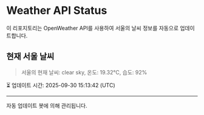 
# Weather API Status

이 리포지토리는 OpenWeather API를 사용하여 서울의 날씨 정보를 자동으로 업데이트합니다.

## 현재 서울 날씨
> 서울의 현재 날씨: clear sky, 온도: 19.32°C, 습도: 92%

⏳ 업데이트 시간: 2025-09-30 15:13:42 (UTC)

---
자동 업데이트 봇에 의해 관리됩니다.
